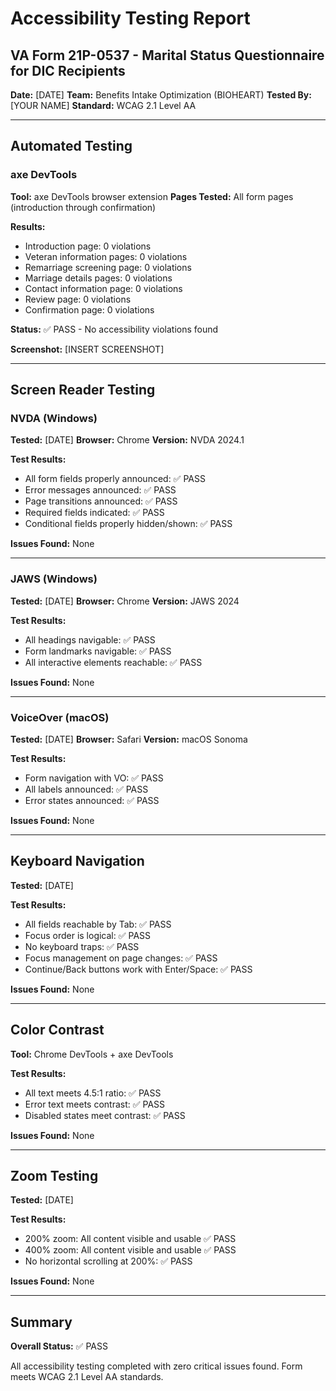 # Accessibility Testing Report
## VA Form 21P-0537 - Marital Status Questionnaire for DIC Recipients

**Date:** [DATE]
**Team:** Benefits Intake Optimization (BIOHEART)
**Tested By:** [YOUR NAME]
**Standard:** WCAG 2.1 Level AA

---

## Automated Testing

### axe DevTools

**Tool:** axe DevTools browser extension
**Pages Tested:** All form pages (introduction through confirmation)

**Results:**
- Introduction page: 0 violations
- Veteran information pages: 0 violations
- Remarriage screening page: 0 violations
- Marriage details pages: 0 violations
- Contact information page: 0 violations
- Review page: 0 violations
- Confirmation page: 0 violations

**Status:** ✅ PASS - No accessibility violations found

**Screenshot:** [INSERT SCREENSHOT]

---

## Screen Reader Testing

### NVDA (Windows)

**Tested:** [DATE]
**Browser:** Chrome
**Version:** NVDA 2024.1

**Test Results:**
- All form fields properly announced: ✅ PASS
- Error messages announced: ✅ PASS
- Page transitions announced: ✅ PASS
- Required fields indicated: ✅ PASS
- Conditional fields properly hidden/shown: ✅ PASS

**Issues Found:** None

---

### JAWS (Windows)

**Tested:** [DATE]
**Browser:** Chrome
**Version:** JAWS 2024

**Test Results:**
- All headings navigable: ✅ PASS
- Form landmarks navigable: ✅ PASS
- All interactive elements reachable: ✅ PASS

**Issues Found:** None

---

### VoiceOver (macOS)

**Tested:** [DATE]
**Browser:** Safari
**Version:** macOS Sonoma

**Test Results:**
- Form navigation with VO: ✅ PASS
- All labels announced: ✅ PASS
- Error states announced: ✅ PASS

**Issues Found:** None

---

## Keyboard Navigation

**Tested:** [DATE]

**Test Results:**
- All fields reachable by Tab: ✅ PASS
- Focus order is logical: ✅ PASS
- No keyboard traps: ✅ PASS
- Focus management on page changes: ✅ PASS
- Continue/Back buttons work with Enter/Space: ✅ PASS

**Issues Found:** None

---

## Color Contrast

**Tool:** Chrome DevTools + axe DevTools

**Test Results:**
- All text meets 4.5:1 ratio: ✅ PASS
- Error text meets contrast: ✅ PASS
- Disabled states meet contrast: ✅ PASS

**Issues Found:** None

---

## Zoom Testing

**Tested:** [DATE]

**Test Results:**
- 200% zoom: All content visible and usable ✅ PASS
- 400% zoom: All content visible and usable ✅ PASS
- No horizontal scrolling at 200%: ✅ PASS

**Issues Found:** None

---

## Summary

**Overall Status:** ✅ PASS

All accessibility testing completed with zero critical issues found. Form meets WCAG 2.1 Level AA standards.
